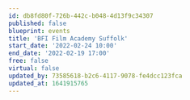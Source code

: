 ```yaml
---
id: db8fd80f-726b-442c-b048-4d13f9c34307
published: false
blueprint: events
title: 'BFI Film Academy Suffolk'
start_date: '2022-02-24 10:00'
end_date: '2022-02-19 17:00'
free: false
virtual: false
updated_by: 73585618-b2c6-4117-9078-fe4dcc123fca
updated_at: 1641915765
---
```

